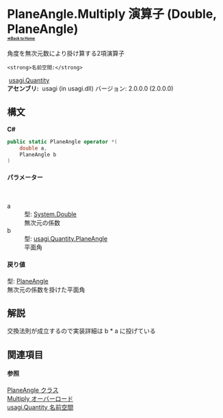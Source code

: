 # PlaneAngle.Multiply 演算子 (Double, PlaneAngle)<div style="font-size:30%"><a href="https://github.com/usagi/usagi.cs/blob/master/docs/Home.md">≪Back to Home</a></div> 

角度を無次元数により掛け算する2項演算子


    <strong>名前空間:</strong>
&nbsp;<a href="N_usagi_Quantity.md">usagi.Quantity</a><br /><strong>アセンブリ:</strong>
&nbsp;usagi (in usagi.dll) バージョン: 2.0.0.0 (2.0.0.0)

## 構文

**C#**<br />
``` C#
public static PlaneAngle operator *(
	double a,
	PlaneAngle b
)
```


#### パラメーター
&nbsp;<dl><dt>a</dt><dd>型: <a href="http://msdn2.microsoft.com/ja-jp/library/643eft0t" target="_blank">System.Double</a><br />無次元の係数</dd><dt>b</dt><dd>型: <a href="T_usagi_Quantity_PlaneAngle.md">usagi.Quantity.PlaneAngle</a><br />平面角</dd></dl>

#### 戻り値
型: <a href="T_usagi_Quantity_PlaneAngle.md">PlaneAngle</a><br />無次元の係数を掛けた平面角

## 解説
交換法則が成立するので実装詳細は b * a に投げている

## 関連項目


#### 参照
<a href="T_usagi_Quantity_PlaneAngle.md">PlaneAngle クラス</a><br /><a href="Overload_usagi_Quantity_PlaneAngle_op_Multiply.md">Multiply オーバーロード</a><br /><a href="N_usagi_Quantity.md">usagi.Quantity 名前空間</a><br />